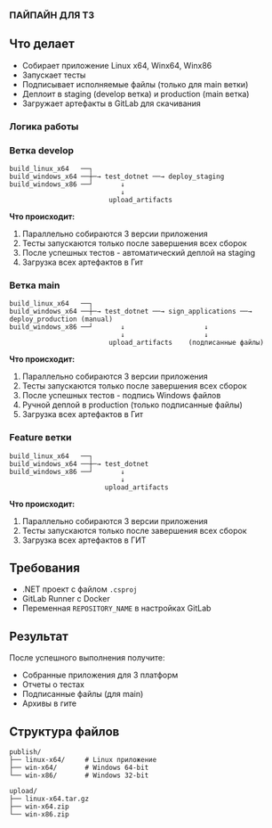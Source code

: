 ### ПАЙПАЙН ДЛЯ ТЗ ###

## Что делает

- Собирает приложение Linux x64, Winx64, Winx86
- Запускает тесты
- Подписывает исполняемые файлы (только для main ветки)
- Деплоит в staging (develop ветка) и production (main ветка)
- Загружает артефакты в GitLab для скачивания


### Логика работы

### Ветка develop
```
build_linux_x64   ──┐
build_windows_x64 ──┼─→ test_dotnet ──→ deploy_staging
build_windows_x86 ──┘       ↓
                            ↓
                         upload_artifacts
```

**Что происходит:**
1. Параллельно собираются 3 версии приложения
2. Тесты запускаются только после завершения всех сборок
3. После успешных тестов - автоматический деплой на staging
4. Загрузка всех артефактов в Гит

### Ветка main  
```
build_linux_x64   ──┐
build_windows_x64 ──┼─→ test_dotnet ──→ sign_applications ──→ deploy_production (manual)
build_windows_x86 ──┘       ↓                    ↓
                            ↓                    ↓
                         upload_artifacts    (подписанные файлы)
```

**Что происходит:**
1. Параллельно собираются 3 версии приложения
2. Тесты запускаются только после завершения всех сборок
3. После успешных тестов - подпись Windows файлов
4. Ручной деплой в production (только подписанные файлы)
5. Загрузка всех артефактов в Гит

### Feature ветки
```
build_linux_x64   ──┐
build_windows_x64 ──┼─→ test_dotnet
build_windows_x86 ──┘       ↓
                            ↓
                        upload_artifacts
```

**Что происходит:**
1. Параллельно собираются 3 версии приложения
2. Тесты запускаются только после завершения всех сборок
3. Загрузка всех артефактов в ГИТ


## Требования

- .NET проект с файлом `.csproj`
- GitLab Runner с Docker
- Переменная `REPOSITORY_NAME` в настройках GitLab

## Результат

После успешного выполнения получите:
- Собранные приложения для 3 платформ
- Отчеты о тестах
- Подписанные файлы (для main)
- Архивы в гите

## Структура файлов

```
publish/
├── linux-x64/     # Linux приложение
├── win-x64/       # Windows 64-bit
└── win-x86/       # Windows 32-bit

upload/
├── linux-x64.tar.gz
├── win-x64.zip
└── win-x86.zip
```
